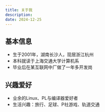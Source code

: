 ```yaml
---
title: 关于我
description: 
date: 2024-12-25
---
```


## 基本信息

* 生于2001年，湖南长沙人，现居浙江杭州
* 本科就读于上海交通大学计算机系
* 毕业后在某互联网中厂做了一年多开发岗

## 兴趣爱好

* 业余的Linux、PL与编译器爱好者
* 生活兴趣：旅行、足球、P社游戏、轨道交通
